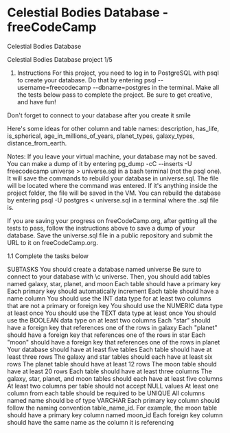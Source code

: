 # Celestial Bodies Database - freeCodeCamp
Celestial Bodies Database

Celestial Bodies Database project 1/5

1. Instructions
For this project, you need to log in to PostgreSQL with psql to create your database. Do that by entering psql --username=freecodecamp --dbname=postgres in the terminal. Make all the tests below pass to complete the project. Be sure to get creative, and have fun!

Don't forget to connect to your database after you create it smile

Here's some ideas for other column and table names: description, has_life, is_spherical, age_in_millions_of_years, planet_types, galaxy_types, distance_from_earth.

Notes: If you leave your virtual machine, your database may not be saved. You can make a dump of it by entering pg_dump -cC --inserts -U freecodecamp universe > universe.sql in a bash terminal (not the psql one). It will save the commands to rebuild your database in universe.sql. The file will be located where the command was entered. If it's anything inside the project folder, the file will be saved in the VM. You can rebuild the database by entering psql -U postgres < universe.sql in a terminal where the .sql file is.

If you are saving your progress on freeCodeCamp.org, after getting all the tests to pass, follow the instructions above to save a dump of your database. Save the universe.sql file in a public repository and submit the URL to it on freeCodeCamp.org.

1.1
Complete the tasks below

SUBTASKS
You should create a database named universe
Be sure to connect to your database with \c universe. Then, you should add tables named galaxy, star, planet, and moon
Each table should have a primary key
Each primary key should automatically increment
Each table should have a name column
You should use the INT data type for at least two columns that are not a primary or foreign key
You should use the NUMERIC data type at least once
You should use the TEXT data type at least once
You should use the BOOLEAN data type on at least two columns
Each "star" should have a foreign key that references one of the rows in galaxy
Each "planet" should have a foreign key that references one of the rows in star
Each "moon" should have a foreign key that references one of the rows in planet
Your database should have at least five tables
Each table should have at least three rows
The galaxy and star tables should each have at least six rows
The planet table should have at least 12 rows
The moon table should have at least 20 rows
Each table should have at least three columns
The galaxy, star, planet, and moon tables should each have at least five columns
At least two columns per table should not accept NULL values
At least one column from each table should be required to be UNIQUE
All columns named name should be of type VARCHAR
Each primary key column should follow the naming convention table_name_id. For example, the moon table should have a primary key column named moon_id
Each foreign key column should have the same name as the column it is referencing
